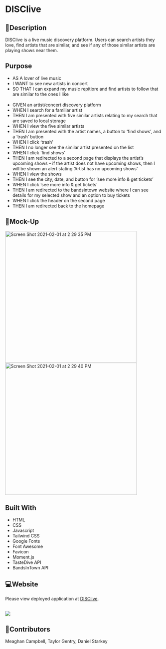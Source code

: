 # DISClive


## 💬Description
DISClive is a live music discovery platform. Users can search artists they love, find artists that are similar, and see if any of those similar artists are playing shows near them. 


## Purpose 
* AS A lover of live music
* I WANT to see new artists in concert
* SO THAT I can expand my music repitiore and find artists to follow that are similar to the ones I like
<br></br>
* GIVEN an artist/concert discovery platform
* WHEN I search for a familiar artist
* THEN I am presented with five similar artists relating to my search that are saved to local storage
* WHEN I view the five similar artists
* THEN I am presented with the artist names, a button to ‘find shows’, and a ‘trash’ button
* WHEN I click ‘trash’
* THEN I no longer see the similar artist presented on the list
* WHEN I click ‘find shows’
* THEN I am redirected to a second page that displays the artist’s upcoming shows – if the artist does not have upcoming shows, then I will be shown an alert stating ‘Artist has no upcoming shows’
* WHEN I view the shows
* THEN I see the city, date, and button for ‘see more info & get tickets’
* WHEN I click ‘see more info & get tickets’
* THEN I am redirected to the bandsintown website where I can see details for my selected show and an option to buy tickets
* WHEN I click the header on the second page
* THEN I am redirected back to the homepage 



## 🎨Mock-Up
<img width="421" alt="Screen Shot 2021-02-01 at 2 29 35 PM" src="https://user-images.githubusercontent.com/74511935/106514574-08c80700-649a-11eb-8080-aa3013cb1c7d.png">
<img width="422" alt="Screen Shot 2021-02-01 at 2 29 40 PM" src="https://user-images.githubusercontent.com/74511935/106514589-0ebde800-649a-11eb-8962-0d7d5eebb6a7.png">


## Built With
* HTML
* CSS
* Javascript
* Tailwind CSS
* Google Fonts
* Font Awesome
* Favicon
* Moment.js
* TasteDive API
* BandsInTown API



## 💻Website
Please view deployed application at [DISClive](https://meaghancampbell.github.io/disc-live/).

<br>![](website.gif)</br>


## 📌Contributors
Meaghan Campbell, Taylor Gentry, Daniel Starkey

